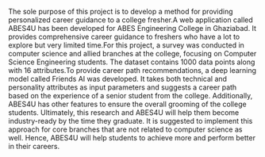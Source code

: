 The sole purpose of this project is to develop a method for providing personalized career guidance to a college fresher.A web application called ABES4U has been developed for ABES Engineering College in Ghaziabad. It provides comprehensive career guidance to freshers who have a lot to explore but very limited time.For this project, a survey was conducted in computer science and allied branches at the college, focusing on Computer Science Engineering students. The dataset contains 1000 data points along with 16 attributes.To provide career path recommendations, a deep learning model called Friends AI was developed. It takes both technical and personality attributes as input parameters and suggests a career path based on the experience of a senior student from the college. Additionally, ABES4U has other features to ensure the overall grooming of the college students. Ultimately, this research and ABES4U will help them become industry-ready by the time they graduate. It is suggested to implement this approach for core branches that are not related to computer science as well. Hence, ABES4U will help students to achieve more and perform better in their careers.

